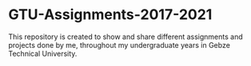 # GTU-Assignments-2017-2021

This repository is created to show and share different assignments and projects done by me, throughout my undergraduate years in Gebze Technical University.  
